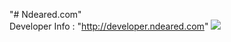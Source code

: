 "# Ndeared.com"<br>
Developer Info : "http://developer.ndeared.com"
<img src = "http://developer.ndeared.com/devinfo_screenshot.png" />
